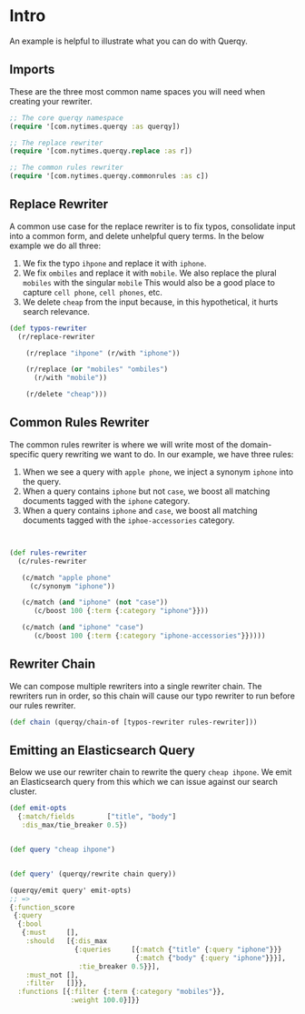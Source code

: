 # Intro

An example is helpful to illustrate what you can do with Querqy. 

## Imports

These are the three most common name spaces you will need when creating your
rewriter.

```clojure
;; The core querqy namespace
(require '[com.nytimes.querqy :as querqy])

;; The replace rewriter
(require '[com.nytimes.querqy.replace :as r])

;; The common rules rewriter
(require '[com.nytimes.querqy.commonrules :as c])
```

## Replace Rewriter

A common use case for the replace rewriter is to fix typos, consolidate input
into a common form, and delete unhelpful query terms. In the below example we do all three:

1. We fix the typo `ihpone` and replace it with `iphone`.
2. We fix `ombiles` and replace it with `mobile`. We also replace the plural
   `mobiles` with the singular `mobile` This would also be a good place to
   capture `cell phone`, `cell phones`, etc.
3. We delete `cheap` from the input because, in this hypothetical, it hurts search relevance.

```clojure
(def typos-rewriter
  (r/replace-rewriter

    (r/replace "ihpone" (r/with "iphone"))

    (r/replace (or "mobiles" "ombiles")
      (r/with "mobile"))

    (r/delete "cheap")))
```

## Common Rules Rewriter

The common rules rewriter is where we will write most of the domain-specific
query rewriting we want to do. In our example, we have three rules:

1. When we see a query with `apple phone`, we inject a synonym `iphone` into the
   query.
2. When a query contains `iphone` but not `case`, we boost all matching documents
   tagged with the `iphone` category.
3. When a query contains `iphone` and `case`, we boost all matching documents
   tagged with the `iphoe-accessories` category.

```clojure


(def rules-rewriter
  (c/rules-rewriter

   (c/match "apple phone"
     (c/synonym "iphone"))

   (c/match (and "iphone" (not "case"))
      (c/boost 100 {:term {:category "iphone"}}))

   (c/match (and "iphone" "case")
      (c/boost 100 {:term {:category "iphone-accessories"}}))))
```

## Rewriter Chain

We can compose multiple rewriters into a single rewriter chain. The rewriters
run in order, so this chain will cause our typo rewriter to run before our rules
rewriter.

```clojure
(def chain (querqy/chain-of [typos-rewriter rules-rewriter]))
```

## Emitting an Elasticsearch Query

Below we use our rewriter chain to rewrite the query `cheap ihpone`. We emit an
Elasticsearch query from this which we can issue against our search cluster.

```clojure
(def emit-opts
  {:match/fields        ["title", "body"]
   :dis_max/tie_breaker 0.5})


(def query "cheap ihpone")


(def query' (querqy/rewrite chain query))

(querqy/emit query' emit-opts)
;; =>
{:function_score
 {:query
  {:bool
   {:must     [],
    :should   [{:dis_max
                {:queries     [{:match {"title" {:query "iphone"}}}
                               {:match {"body" {:query "iphone"}}}],
                 :tie_breaker 0.5}}],
    :must_not [],
    :filter   []}},
  :functions [{:filter {:term {:category "mobiles"}},
               :weight 100.0}]}}

```


<!-- LocalWords: Querqy rewriter rewriters -->
